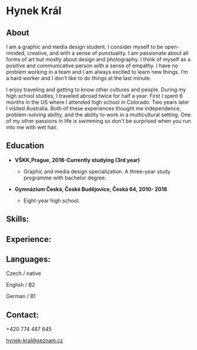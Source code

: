 
# Hynek Král

## About 


I am a graphic and media design student. I consider myself to be open-minded, creative, and with a sense of punctuality. I am passionate about all forms of art but mostly about design and photography. I think of myself as a positive and communicative person with a sense of empathy. I have no problem working in a team and I am always excited to learn new things. I’m a hard worker and I don’t like to do things at the last minute.

I enjoy traveling and getting to know other cultures and people. During my high school studies, I traveled abroad twice for half a year. First I spent 6 months in the US where I attended high school in Colorado. Two years later I visited Australia. Both of these experiences thought me independence, problem-solving ability, and the ability to work in a multicultural setting. One of my other passions in life is swimming so don't be surprised when you run into me with wet hair.


## Education  

* **VŠKK,Prague, 2018-Currently studying (3rd year)** 

   * Graphic and media design specialization. 
A three-year study programme with bachelor degree. 

* **Gymnázium Česká, České Budějovice, Česká 64, 2010- 2018** 
  
   * Eight-year high school. 
  
  
## Skills: 



## Experience:

## Languages:

Czech / native

English / B2

German / B1

## Contact:

+420 774 487 645

hynek-kral@seznam.cz


